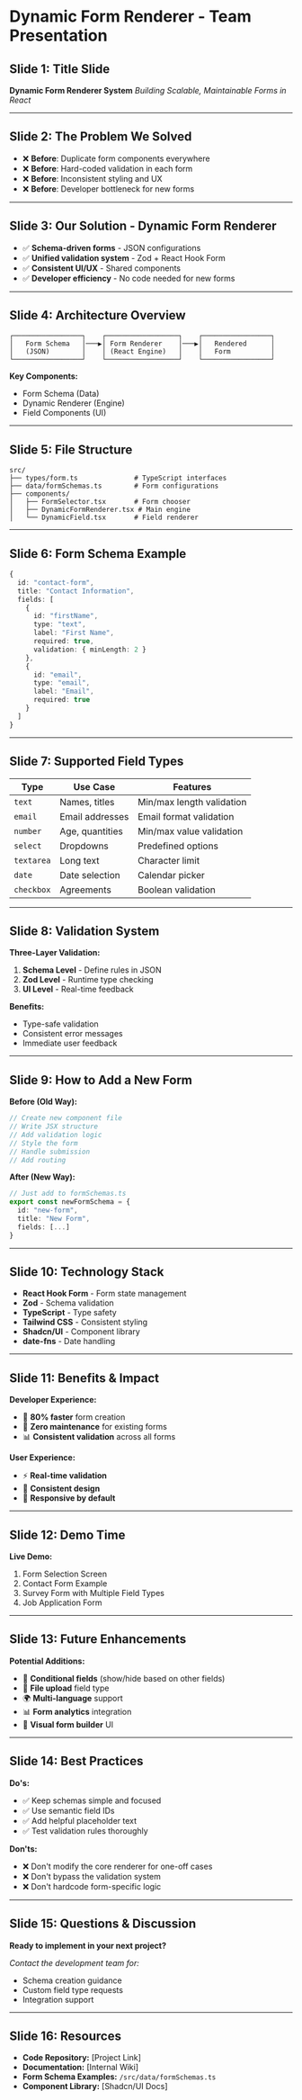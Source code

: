 # Dynamic Form Renderer - Team Presentation

## Slide 1: Title Slide
**Dynamic Form Renderer System**
*Building Scalable, Maintainable Forms in React*

---

## Slide 2: The Problem We Solved
- ❌ **Before**: Duplicate form components everywhere
- ❌ **Before**: Hard-coded validation in each form
- ❌ **Before**: Inconsistent styling and UX
- ❌ **Before**: Developer bottleneck for new forms

---

## Slide 3: Our Solution - Dynamic Form Renderer
- ✅ **Schema-driven forms** - JSON configurations
- ✅ **Unified validation system** - Zod + React Hook Form
- ✅ **Consistent UI/UX** - Shared components
- ✅ **Developer efficiency** - No code needed for new forms

---

## Slide 4: Architecture Overview
```
┌─────────────────┐    ┌──────────────────┐    ┌─────────────────┐
│   Form Schema   │───▶│ Form Renderer    │───▶│   Rendered      │
│   (JSON)        │    │ (React Engine)   │    │   Form          │
└─────────────────┘    └──────────────────┘    └─────────────────┘
```

**Key Components:**
- Form Schema (Data)
- Dynamic Renderer (Engine)
- Field Components (UI)

---

## Slide 5: File Structure
```
src/
├── types/form.ts              # TypeScript interfaces
├── data/formSchemas.ts        # Form configurations
├── components/
│   ├── FormSelector.tsx       # Form chooser
│   ├── DynamicFormRenderer.tsx # Main engine
│   └── DynamicField.tsx       # Field renderer
```

---

## Slide 6: Form Schema Example
```typescript
{
  id: "contact-form",
  title: "Contact Information",
  fields: [
    {
      id: "firstName",
      type: "text",
      label: "First Name",
      required: true,
      validation: { minLength: 2 }
    },
    {
      id: "email",
      type: "email", 
      label: "Email",
      required: true
    }
  ]
}
```

---

## Slide 7: Supported Field Types
| Type | Use Case | Features |
|------|----------|----------|
| `text` | Names, titles | Min/max length validation |
| `email` | Email addresses | Email format validation |
| `number` | Age, quantities | Min/max value validation |
| `select` | Dropdowns | Predefined options |
| `textarea` | Long text | Character limit |
| `date` | Date selection | Calendar picker |
| `checkbox` | Agreements | Boolean validation |

---

## Slide 8: Validation System
**Three-Layer Validation:**

1. **Schema Level** - Define rules in JSON
2. **Zod Level** - Runtime type checking
3. **UI Level** - Real-time feedback

**Benefits:**
- Type-safe validation
- Consistent error messages
- Immediate user feedback

---

## Slide 9: How to Add a New Form
**Before (Old Way):**
```typescript
// Create new component file
// Write JSX structure
// Add validation logic
// Style the form
// Handle submission
// Add routing
```

**After (New Way):**
```typescript
// Just add to formSchemas.ts
export const newFormSchema = {
  id: "new-form",
  title: "New Form",
  fields: [...]
}
```

---

## Slide 10: Technology Stack
- **React Hook Form** - Form state management
- **Zod** - Schema validation
- **TypeScript** - Type safety
- **Tailwind CSS** - Consistent styling
- **Shadcn/UI** - Component library
- **date-fns** - Date handling

---

## Slide 11: Benefits & Impact
**Developer Experience:**
- 🚀 **80% faster** form creation
- 🔧 **Zero maintenance** for existing forms
- 📊 **Consistent validation** across all forms

**User Experience:**
- ⚡ **Real-time validation**
- 🎨 **Consistent design**
- 📱 **Responsive by default**

---

## Slide 12: Demo Time
**Live Demo:**
1. Form Selection Screen
2. Contact Form Example
3. Survey Form with Multiple Field Types
4. Job Application Form

---

## Slide 13: Future Enhancements
**Potential Additions:**
- 🔄 **Conditional fields** (show/hide based on other fields)
- 📁 **File upload** field type
- 🌍 **Multi-language** support
- 📊 **Form analytics** integration
- 🎨 **Visual form builder** UI

---

## Slide 14: Best Practices
**Do's:**
- ✅ Keep schemas simple and focused
- ✅ Use semantic field IDs
- ✅ Add helpful placeholder text
- ✅ Test validation rules thoroughly

**Don'ts:**
- ❌ Don't modify the core renderer for one-off cases
- ❌ Don't bypass the validation system
- ❌ Don't hardcode form-specific logic

---

## Slide 15: Questions & Discussion
**Ready to implement in your next project?**

*Contact the development team for:*
- Schema creation guidance
- Custom field type requests
- Integration support

---

## Slide 16: Resources
- **Code Repository:** [Project Link]
- **Documentation:** [Internal Wiki]
- **Form Schema Examples:** `/src/data/formSchemas.ts`
- **Component Library:** [Shadcn/UI Docs]